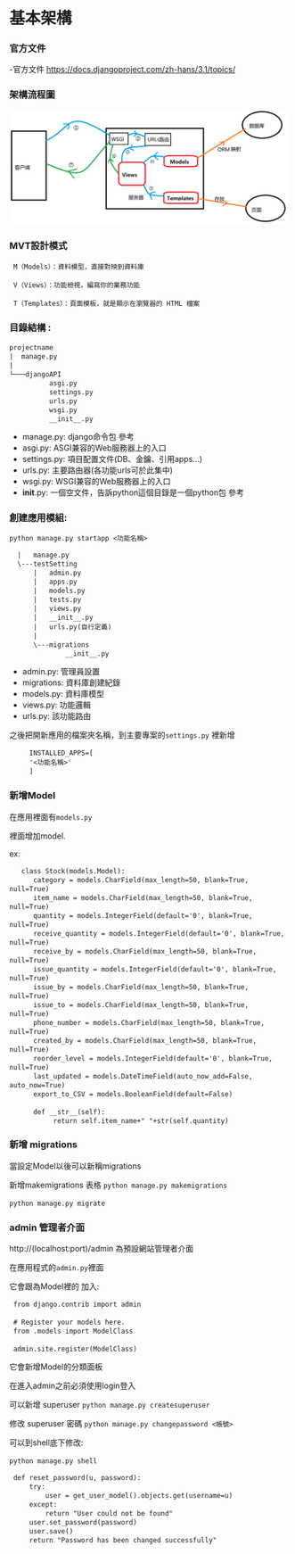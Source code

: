# 基本架構

### 官方文件

-官方文件  https://docs.djangoproject.com/zh-hans/3.1/topics/

### 架構流程圖

<img src="Django運行架構.png" width="500">

### MVT設計模式

     M（Models）：資料模型，直接對映到資料庫

     V（Views）：功能檢視，編寫你的業務功能

     T（Templates）：頁面模板，就是顯示在瀏覽器的 HTML 檔案


### 目錄結構 :

```
projectname
|  manage.py
|
└───djangoAPI
          asgi.py
          settings.py
          urls.py
          wsgi.py
          __init__.py

```
- manage.py: django命令包 參考
- asgi.py: ASGI兼容的Web服務器上的入口
- settings.py: 項目配置文件(DB、金鑰、引用apps...)
- urls.py: 主要路由器(各功能urls可於此集中)
- wsgi.py: WSGI兼容的Web服務器上的入口
- __init__.py: 一個空文件，告訴python這個目錄是一個python包 參考

### 創建應用模組:

   `python manage.py startapp <功能名稱>`
   
```
  |   manage.py
  \---testSetting
      |   admin.py
      |   apps.py
      |   models.py
      |   tests.py
      |   views.py
      |   __init__.py
      |   urls.py(自行定義)
      |
      \---migrations
              __init__.py
 ```            
- admin.py: 管理員設置
- migrations: 資料庫創建紀錄
- models.py: 資料庫模型
- views.py: 功能邏輯
- urls.py: 該功能路由   

之後把開新應用的檔案夾名稱，到主要專案的`settings.py` 裡新增

         INSTALLED_APPS=[
         '<功能名稱>'
         ]
### 新增Model
   
   在應用裡面有`models.py`
   
   裡面增加model.
   
   ex: 
    
       class Stock(models.Model):
          category = models.CharField(max_length=50, blank=True, null=True)
          item_name = models.CharField(max_length=50, blank=True, null=True)
          quantity = models.IntegerField(default='0', blank=True, null=True)
          receive_quantity = models.IntegerField(default='0', blank=True, null=True)
          receive_by = models.CharField(max_length=50, blank=True, null=True)
          issue_quantity = models.IntegerField(default='0', blank=True, null=True)
          issue_by = models.CharField(max_length=50, blank=True, null=True)
          issue_to = models.CharField(max_length=50, blank=True, null=True)
          phone_number = models.CharField(max_length=50, blank=True, null=True)
          created_by = models.CharField(max_length=50, blank=True, null=True)
          reorder_level = models.IntegerField(default='0', blank=True, null=True)
          last_updated = models.DateTimeField(auto_now_add=False, auto_now=True)
          export_to_CSV = models.BooleanField(default=False)

          def __str__(self):
               return self.item_name+" "+str(self.quantity)

### 新增 migrations 
 當設定Model以後可以新稱migrations
 
 新增makemigrations 表格  `python manage.py makemigrations`

`python manage.py migrate`


###  admin 管理者介面

http://(localhost:port)/admin 為預設網站管理者介面

在應用程式的`admin.py`裡面

它會跟為Model裡的 加入:

     from django.contrib import admin

     # Register your models here.
     from .models import ModelClass

     admin.site.register(ModelClass)

它會新增Model的分類面板

在進入admin之前必須使用login登入


可以新增 superuser
`python manage.py createsuperuser`

修改 superuser 密碼
`python manage.py changepassword <帳號>`

可以到shell底下修改:

`python manage.py shell`

     def reset_password(u, password):
         try:
             user = get_user_model().objects.get(username=u)
         except:
             return "User could not be found"
         user.set_password(password)
         user.save()
         return "Password has been changed successfully"
